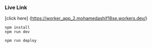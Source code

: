 <h3>Live Link</h3>

[click here] (https://worker_app_2.mohamedashif18se.workers.dev/)

```
npm install
npm run dev
```

```
npm run deploy
```

